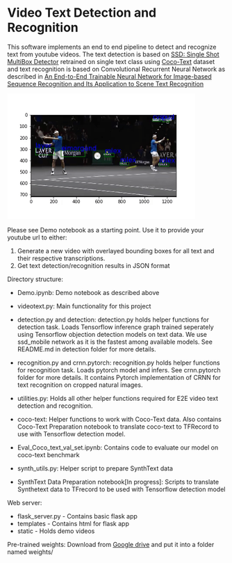 # Video Text Detection and Recognition

This software implements an end to end pipeline to detect and recognize text from youtube videos. The text detection is based on 
[SSD: Single Shot MultiBox Detector](https://arxiv.org/pdf/1512.02325.pdf) retrained on single text class using [Coco-Text](https://vision.cornell.edu/se3/coco-text-2/) dataset and text recognition is based on Convolutional Recurrent Neural Network as described in [An End-to-End Trainable Neural Network for Image-based Sequence Recognition and Its Application to Scene Text Recognition](https://arxiv.org/pdf/1507.05717.pdf) 

![Demo](static/tennis.gif "Demo")

Please see Demo notebook as a starting point. Use it to provide your youtube url to either:
1. Generate a new video with overlayed bounding boxes for all text and their respective transcriptions.
2. Get text detection/recognition results in JSON format

Directory structure:
- Demo.ipynb: Demo notebook as described above
- videotext.py: Main functionality for this project
- detection.py and detection: detection.py holds helper functions for detection task. Loads Tensorflow inference graph trained seperately using Tensorflow objection detection models on text data. We use ssd_mobile network as it is the fastest among available models. See README.md in detection folder for more details.
- recognition.py and crnn.pytorch: recognition.py holds helper functions for recognition task. Loads pytorch model and infers. See crnn.pytorch folder for more details. It contains Pytorch implementation of CRNN for text recognition on cropped natural images.
- utilities.py: Holds all other helper functions required for E2E video text detection and recognition.

- coco-text: Helper functions to work with Coco-Text data. Also contains Coco-Text Preparation notebook to translate coco-text to TFRecord to use with Tensorflow detection model.
- Eval_Coco_text_val_set.ipynb: Contains code to evaluate our model on coco-text benchmark

- synth_utils.py: Helper script to prepare SynthText data
- SynthText Data Preparation notebook[In progress]: Scripts to translate Synthetext data to TFrecord to be used with Tensorflow detection model

Web server:
- flask_server.py - Contains basic flask app
- templates - Contains html for flask app
- static - Holds demo videos

Pre-trained weights:
Download from [Google drive](https://drive.google.com/drive/folders/0B2zzsNPEVylSYmUwTnYweXpkZ00?usp=sharing) and put it into a folder named weights/
